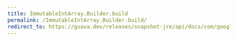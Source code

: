 ```yaml
---
title: ImmutableIntArray.Builder.build
permalink: /ImmutableIntArray.Builder.build/
redirect_to: https://guava.dev/releases/snapshot-jre/api/docs/com/google/common/primitives/ImmutableIntArray.Builder.html#build--
---
```

